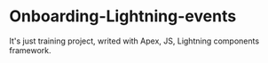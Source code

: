 # Onboarding-Lightning-events
It's just training project, writed with Apex, JS, Lightning components framework.

